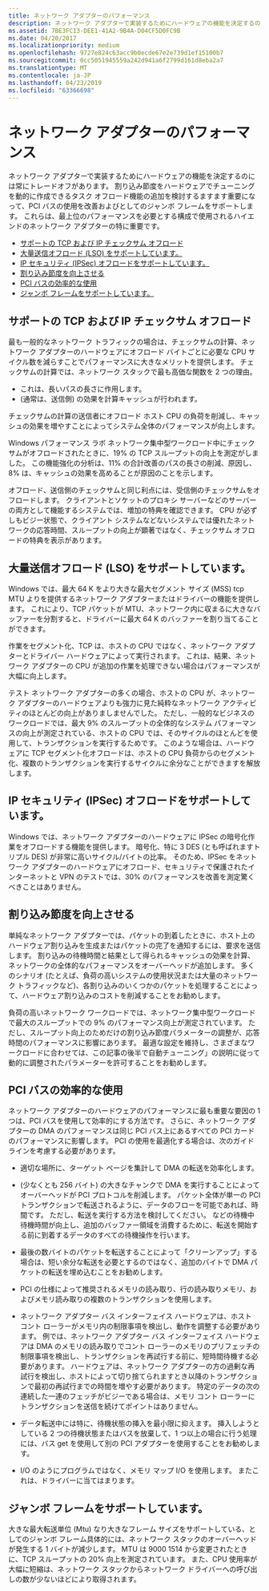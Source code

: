 ```yaml
---
title: ネットワーク アダプターのパフォーマンス
description: ネットワーク アダプターで実装するためにハードウェアの機能を決定するのには常にトレードオフがあります。
ms.assetid: 7BE3FC13-DEE1-41A2-9B4A-D04CF5D0FC9B
ms.date: 04/20/2017
ms.localizationpriority: medium
ms.openlocfilehash: 9727e824c63acc9b0ecde67e2e739d1ef15100b7
ms.sourcegitcommit: 0cc5051945559a242d941a6f2799d161d8eba2a7
ms.translationtype: MT
ms.contentlocale: ja-JP
ms.lasthandoff: 04/23/2019
ms.locfileid: "63366698"
---
```

# <a name="performance-in-network-adapters"></a>ネットワーク アダプターのパフォーマンス


ネットワーク アダプターで実装するためにハードウェアの機能を決定するのには常にトレードオフがあります。 割り込み節度をハードウェアでチューニングを動的に作成できるタスク オフロード機能の追加を検討するますます重要になって、PCI バスの使用を改善およびとしてのジャンボ フレームをサポートします。 これらは、最上位のパフォーマンスを必要とする構成で使用されるハイエンドのネットワーク アダプターの特に重要です。

-   [サポートの TCP および IP チェックサム オフロード](#supporting-tcp-and-ip-checksum-offload)
-   [大量送信オフロード (LSO) をサポートしています。](#supporting-large-send-offload-lso)
-   [IP セキュリティ (IPSec) オフロードをサポートしています。](#supporting-ip-security-ipsec-offload)
-   [割り込み節度を向上させる](#improving-interrupt-moderation)
-   [PCI バスの効率的な使用](#using-the-pci-bus-efficiently)
-   [ジャンボ フレームをサポートしています。](#supporting-jumbo-frames)

## <a name="supporting-tcp-and-ip-checksum-offload"></a>サポートの TCP および IP チェックサム オフロード


最も一般的なネットワーク トラフィックの場合は、チェックサムの計算、ネットワーク アダプターのハードウェアにオフロード バイトごとに必要な CPU サイクル数を減らすことでパフォーマンスに大きなメリットを提供します。 チェックサムの計算では、ネットワーク スタックで最も高価な関数を 2 つの理由。

-   これは、長いパスの長さに作用します。
-   (通常は、送信側) の効果を計算キャッシュが行われます。

チェックサムの計算の送信者にオフロード ホスト CPU の負荷を削減し、キャッシュの効果を増やすことによってシステム全体のパフォーマンスが向上します。

Windows パフォーマンス ラボ ネットワーク集中型ワークロード中にチェックサムがオフロードされたときに、19% の TCP スループットの向上を測定がしました。 この機能強化の分析は、11% の合計改善のパスの長さの削減、原因し、8% は、キャッシュの効果を高めることが原因のことを示します。

オフロード、送信側のチェックサムと同じ利点には、受信側のチェックサムをオフロードします。 クライアントとソケットのプロキシ サーバーなどのサーバーの両方として機能するシステムでは、増加の特典を確認できます。 CPU が必ずしもビジー状態で、クライアント システムなどないシステムでは優れたネットワークの応答時間、スループットの向上が顕著ではなく、チェックサム オフロードの特典を表示があります。

## <a name="supporting-large-send-offload-lso"></a>大量送信オフロード (LSO) をサポートしています。


Windows では、最大 64 K をより大きな最大セグメント サイズ (MSS) tcp MTU よりを提供するネットワーク アダプターまたはドライバーの機能を提供します。 これにより、TCP パケットが MTU、ネットワーク内に収まるに大きなバッファーを分割すると、ドライバーに最大 64 K のバッファーを割り当てることができます。

作業をセグメント化、TCP は、ホストの CPU ではなく、ネットワーク アダプターとドライバー ハードウェアによって実行されます。 これは、結果、ネットワーク アダプターの CPU が追加の作業を処理できない場合はパフォーマンスが大幅に向上します。

テスト ネットワーク アダプターの多くの場合、ホストの CPU が、ネットワーク アダプターのハードウェアよりも強力に見た純粋なネットワーク アクティビティのほとんどの向上がありましませんでした。 ただし、一般的なビジネスのワークロードでは、最大 9% のスループットの全体的なシステム パフォーマンスの向上が測定されている、ホストの CPU では、そのサイクルのほとんどを使用して、トランザクションを実行するためです。 このような場合は、ハードウェアに TCP セグメント化オフロードは、ホストの CPU 負荷からのセグメント化、複数のトランザクションを実行するサイクルに余分なことができますを解放します。

## <a name="supporting-ip-security-ipsec-offload"></a>IP セキュリティ (IPSec) オフロードをサポートしています。


Windows では、ネットワーク アダプターのハードウェアに IPSec の暗号化作業をオフロードする機能を提供します。 暗号化、特に 3 DES (とも呼ばれますトリプル DES) が非常に高いサイクル/バイトの比率。 そのため、IPSec をネットワーク アダプターのハードウェアにオフロード、セキュリティで保護されたインターネットと VPN のテストでは、30% のパフォーマンスを改善を測定驚くべきことはありません。

## <a name="improving-interrupt-moderation"></a>割り込み節度を向上させる


単純なネットワーク アダプターでは、パケットの到着したときに、ホスト上のハードウェア割り込みを生成またはパケットの完了を通知するには、要求を送信します。 割り込みの待機時間と結果として得られるキャッシュの効果を計算、ネットワークの全体的なパフォーマンスをオーバーヘッドが追加します。 多くのシナリオ (たとえば、負荷の高いシステムの使用状況または大量のネットワーク トラフィックなど)、各割り込みのいくつかのパケットを処理することによって、ハードウェア割り込みのコストを削減することをお勧めします。

負荷の高いネットワーク ワークロードでは、ネットワーク集中型ワークロードで最大のスループットでの 9% のパフォーマンス向上が測定されています。 ただし、スループット向上のためだけの割り込み節度パラメーターの調整が、応答時間のパフォーマンスに影響にあります。 最適な設定を維持し、さまざまなワークロードに合わせては、この記事の後半で自動チューニング」の説明に従って動的に調整されたパラメーターを許可することをお勧めします。

## <a name="using-the-pci-bus-efficiently"></a>PCI バスの効率的な使用


ネットワーク アダプターのハードウェアのパフォーマンスに最も重要な要因の 1 つは、PCI バスを使用して効率的にする方法です。 さらに、ネットワーク アダプターの DMA のパフォーマンスは同じ PCI バス上にあるすべての PCI カードのパフォーマンスに影響します。 PCI の使用を最適化する場合は、次のガイドラインを考慮する必要があります。

-   適切な場所に、ターゲット ページを集計して DMA の転送を効率化します。

-   (少なくとも 256 バイト) の大きなチャンクで DMA を実行することによってオーバーヘッドが PCI プロトコルを削減します。 パケット全体が単一の PCI トランザクションで転送されるように、データのフローを可能であれば、時間です。 ただし、転送を実行する方法を検討してください。 などの待機中待機時間が向上し、追加のバッファー領域を消費するために、転送を開始する前に到着するデータのすべての待機操作を行います。

-   最後の数バイトのパケットを転送することによって「クリーンアップ」する場合は、短い余分な転送を必要とするのではなく、追加のバイトで DMA パケットの転送を埋め込むことをお勧めします。

-   PCI の仕様によって推奨されるメモリの読み取り、行の読み取りメモリ、およびメモリ読み取りの複数のトランザクションを使用します。

-   ネットワーク アダプター バス インターフェイス ハードウェアは、ホスト コント ローラーがメモリ内の制限事項を検出し、動作を調整する必要があります。 例では、ネットワーク アダプター バス インターフェイス ハードウェアは DMA のメモリの読み取りでコント ローラーのメモリのプリフェッチの制限事項を検出し、トランザクションを再試行する前に、短時間待機する必要があります。 ハードウェアは、ネットワーク アダプターの方の過剰な再試行を検出し、ホストによって切り捨てられますとき以降のトランザクションで最初の再試行までの時間を増やす必要があります。 特定のデータの次の連続した一連のフェッチがビジーである場合は、メモリ コント ローラーにトランザクションを送信を続けてポイントはありません。

-   データ転送中には特に、待機状態の挿入を最小限に抑えます。 挿入しようとしている 2 つの待機状態またはバスを放棄して、1 つ以上の場合に行う処理には、バス get を使用して別の PCI アダプターを使用することをお勧めします。

-   I/O のようにプログラムではなく、メモリ マップ I/O を使用します。 またこれは、ドライバーに当てはまります。

## <a name="supporting-jumbo-frames"></a>ジャンボ フレームをサポートしています。


大きな最大転送単位 (Mtu) なり大きなフレーム サイズをサポートしている、としてのジャンボ フレーム具体的には、ネットワーク スタックのオーバーヘッドが発生する 1 バイトが減少します。 MTU は 9000 1514 から変更されたときに、TCP スループットの 20% 向上を測定されています。 また、CPU 使用率が大幅に短縮は、ネットワーク スタックからネットワーク ドライバーへの呼び出しの数が少ないほどにより取得されます。

 

 





